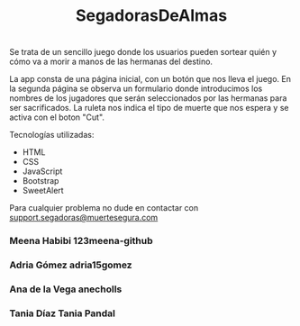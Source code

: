 # <h1 align="center">SegadorasDeAlmas<h1>

Se trata de un sencillo juego donde los usuarios pueden sortear quién y cómo va a morir a manos de las hermanas del destino.

La app consta de una página inicial, con un botón que nos lleva el juego. En la segunda página se observa un formulario donde introducimos los nombres de los jugadores que serán seleccionados por las hermanas para ser sacrificados. La ruleta nos indica el tipo de muerte que nos espera y se activa con el boton "Cut".
  
  Tecnologías utilizadas:
  * HTML
  * CSS
  * JavaScript
  * Bootstrap
  * SweetAlert

Para cualquier problema no dude en contactar con support.segadoras@muertesegura.com

<h3>Meena Habibi 123meena-github<h3>
<h3>Adria Gómez adria15gomez<h3>
<h3>Ana de la Vega anecholls<h3>
<h3>Tania Díaz Tania Pandal<h3>

